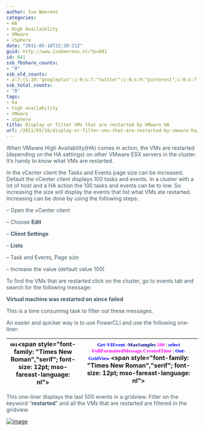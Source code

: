 ```yaml
---
author: Ivo Beerens
categories:
- HA
- High Availaiblity
- VMware
- vSphere
date: "2011-05-18T22:30:21Z"
guid: http://www.ivobeerens.nl/?p=841
id: 841
ssb_fbshare_counts:
- "0"
ssb_old_counts:
- a:7:{s:10:"googleplus";i:0;s:7:"twitter";i:0;s:9:"pinterest";i:0;s:7:"fbshare";i:0;s:8:"linkedin";i:0;s:6:"reddit";i:0;s:6:"tumblr";i:0;}
ssb_total_counts:
- "0"
tags:
- ha
- high availability
- VMware
- vSphere
title: Display or filter VMs that are restarted by VMware HA
url: /2011/05/18/display-or-filter-vms-that-are-restarted-by-vmware-ha/
---
```


<font color="#445864">When VMware High Availability(HA) comes in action, the VMs are restarted (depending on the HA settings) on other VMware ESX servers in the cluster. It’s handy to know what VMs are restarted. </font>

<font color="#445864">In the vCenter client the Tasks and Events page size can be increased. Default the vCenter client displays 100 tasks and events. In a cluster with a lot of host and a HA action the 100 tasks and events can be to low. So increasing the size will display the events that list what VMs ate restarted. Increasing can be done by using the following steps:</font>

<font color="#445864">– Open the vCenter client</font>

<font color="#445864">– Choose **Edit**</font>

<font color="#445864">– **Client Settings**</font>

<font color="#445864">– **Lists**</font>

<font color="#445864">– Task and Events, Page size</font>

<font color="#445864">– Increase the value (default value 100)</font>

<font color="#445864">To find the VMs that are restarted click on the cluster, go to events tab and search for the following message:</font>

**<font color="#445864">Virtual machine <VM> was restarted on <host> since <hostname> failed </font>**

<font color="#445864">This is a time consuming task to filter out these messages. </font>

<font color="#445864">An easier and quicker way is to use PowerCLI and use the following one-liner:</font>

| <span style="font-family: consolas; color: black; font-size: 10pt; mso-fareast-language: nl">001</span><span style="font-family: "Times New Roman","serif"; font-size: 12pt; mso-fareast-language: nl"><font color="#000000"> </font></span> | <span style="font-family: consolas; color: blue; font-size: 10pt; mso-fareast-language: nl">Get-VIEvent</span><span style="font-family: consolas; color: black; font-size: 10pt; mso-fareast-language: nl"> </span><span style="font-family: consolas; color: darkblue; font-size: 10pt; mso-fareast-language: nl">-MaxSamples</span><span style="font-family: consolas; color: black; font-size: 10pt; mso-fareast-language: nl"> </span><span style="font-family: consolas; color: fuchsia; font-size: 10pt; mso-fareast-language: nl">500</span><span style="font-family: consolas; color: black; font-size: 10pt; mso-fareast-language: nl"> </span><span style="font-family: consolas; color: darkgray; font-size: 10pt; mso-fareast-language: nl">\|</span><span style="font-family: consolas; color: black; font-size: 10pt; mso-fareast-language: nl"> </span><span style="font-family: consolas; color: blue; font-size: 10pt; mso-fareast-language: nl">select</span><span style="font-family: consolas; color: black; font-size: 10pt; mso-fareast-language: nl"> </span><span style="font-family: consolas; color: fuchsia; font-size: 10pt; mso-fareast-language: nl">FullFormattedMessage</span><span style="font-family: consolas; color: darkgray; font-size: 10pt; mso-fareast-language: nl">,</span><span style="font-family: consolas; color: fuchsia; font-size: 10pt; mso-fareast-language: nl">CreatedTime</span><span style="font-family: consolas; color: black; font-size: 10pt; mso-fareast-language: nl"> </span><span style="font-family: consolas; color: darkgray; font-size: 10pt; mso-fareast-language: nl">\|</span><span style="font-family: consolas; color: black; font-size: 10pt; mso-fareast-language: nl"> </span><span style="font-family: consolas; color: blue; font-size: 10pt; mso-fareast-language: nl">Out-GridView</span><span style="font-family: consolas; color: black; font-size: 10pt; mso-fareast-language: nl"> </span><span style="font-family: "Times New Roman","serif"; font-size: 12pt; mso-fareast-language: nl"></span> |
|---|---|

<font color="#445864">This one-liner displays the last 500 events in a gridview. Filter on the keyword “**restarted**” and all the VMs that are restarted are filtered in the gridview. </font>

[![image](http://localhost/wp-content/uploads/2011/05/image_thumb1.png "image")](http://localhost/wp-content/uploads/2011/05/image1.png)
